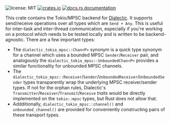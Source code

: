 ![license: MIT](https://img.shields.io/github/license/boltlabs-inc/dialectic)
[![crates.io](https://img.shields.io/crates/v/dialectic-tokio-mpsc)](https://crates.io/crates/dialectic-tokio-mpsc)
[![docs.rs documentation](https://docs.rs/dialectic-tokio-mpsc/badge.svg)](https://docs.rs/dialectic-tokio-mpsc)

This crate contains the Tokio/MPSC backend for [Dialectic](https://crates.io/crates/dialectic). It
supports send/receive operations over all types which are `Send + Any`. This is useful for
inter-task and inter-thread communication, especially if you're working on a protocol which needs to
be tested locally and is written to be backend-agnostic. There are a few important types:

- The `dialectic_tokio_mpsc::Chan<P>` synonym is a quick type synonym for a channel which uses a
  bounded MPSC `Sender`/`Receiver` pair, and analogously the
  `dialectic_tokio_mpsc::UnboundedChan<P>` provides a similar functionality for unbounded MPSC channels.
- The `dialectic_tokio_mpsc::Receiver`/`Sender`/`UnboundedReceiver`/`UnboundedSender` types
  transparently wrap the underlying MPSC receiver/sender types. If not for the orphan rules,
  Dialectic's `Transmitter`/`Receiver`/`Transmit`/`Receive` *traits* would be directly implemented
  on the `tokio::mpsc` types, but Rust does not allow that.
- Addditionally, `dialectic_tokio_mpsc::channel()` and `unbounded_channel()` are provided for
  conveniently constructing pairs of these transport types.